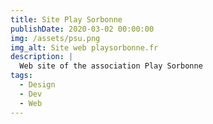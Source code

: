 ```yaml
---
title: Site Play Sorbonne 
publishDate: 2020-03-02 00:00:00
img: /assets/psu.png
img_alt: Site web playsorbonne.fr
description: |
  Web site of the association Play Sorbonne
tags:
  - Design
  - Dev
  - Web
---
```


